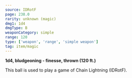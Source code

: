 ```yaml
---
source: IDRotF
page: 238.0
rarity: unknown (magic)
dmg1: 1d4
dmgType: B
weaponCategory: simple
range: 120
type: ['weapon', 'range', 'simple weapon']
tag: item/magic
---
```


**1d4, bludgeoning - finesse, thrown (120 ft.)**

This ball is used to play a game of Chain Lightning (IDRotF).



